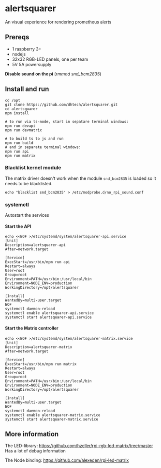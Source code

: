 # alertsquarer
An visual experience for rendering prometheus alerts

## Prereqs
* 1 raspberry 3+
* nodejs
* 32x32 RGB-LED panels, one per team
* 5V 5A powersupply

**Disable sound on the pi** (*rmmod snd_bcm2835*)

## Install and run
```
cd /opt
git clone https://github.com/dhtech/alertsquarer.git
cd alertsquarer
npm install

# to run via ts-node, start in sepatare terminal windows:
npm run devapi
npm run devmatrix

# to build ts to js and run
npm run build
# and in separate terminal windows:
npm run api
npm run matrix
```

### Blacklist kernel module
The matrix driver doesn't work when the module `snd_bcm2835` is loaded so it needs to be blacklisted.

```
echo "blacklist snd_bcm2835" > /etc/modprobe.d/no_rpi_sound.conf
```

### systemctl
Autostart the services

#### Start the API
```
echo <<EOF >/etc/systemd/system/alertsquarer-api.service
[Unit]
Description=alertsquarer-api
After=network.target

[Service]
ExecStart=/usr/bin/npm run api
Restart=always
User=root
Group=root
Environment=PATH=/usr/bin:/usr/local/bin
Environment=NODE_ENV=production
WorkingDirectory=/opt/alertsquarer

[Install]
WantedBy=multi-user.target
EOF
systemctl daemon-reload
systemctl enable alertsquarer-api.service
systemctl start alertsquarer-api.service

```

#### Start the Matrix controller
```
echo <<EOF >/etc/systemd/system/alertsquarer-matrix.service
[Unit]
Description=alertsquarer-matrix
After=network.target

[Service]
ExecStart=/usr/bin/npm run matrix
Restart=always
User=root
Group=root
Environment=PATH=/usr/bin:/usr/local/bin
Environment=NODE_ENV=production
WorkingDirectory=/opt/alertsquarer

[Install]
WantedBy=multi-user.target
EOF
systemctl daemon-reload
systemctl enable alertsquarer-matrix.service
systemctl start alertsquarer-matrix.service
```

## More information
The LED-library:
https://github.com/hzeller/rpi-rgb-led-matrix/tree/master
Has a lot of debug information

The Node binding:
https://github.com/alexeden/rpi-led-matrix
